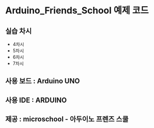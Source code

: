 # Arduino_Friends_School 예제 코드

## 실습 차시
- 4차시
- 5차시
- 6차시
- 7차시

## 사용 보드 : Arduino UNO

## 사용 IDE : ARDUINO

## 제공 : microschool - 아두이노 프렌즈 스쿨
